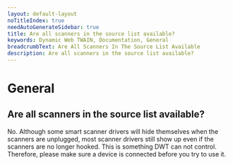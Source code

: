 ```yaml
---
layout: default-layout
noTitleIndex: true
needAutoGenerateSidebar: true
title: Are all scanners in the source list available? 
keywords: Dynamic Web TWAIN, Documentation, General
breadcrumbText: Are All Scanners In The Source List Available
description: Are all scanners in the source list available? 
---
```


# General

## Are all scanners in the source list available? 

No. Although some smart scanner drivers will hide themselves when the scanners are unplugged, most scanner drivers still show up even if the scanners are no longer hooked. This is something DWT can not control. Therefore, please make sure a device is connected before you try to use it.
